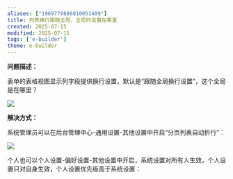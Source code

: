 ```yaml
---
aliases: ["1969770886810051409"]
title: 列表换行跟随全局，全局的设置在哪里
created: 2025-07-15
modified: 2025-07-15
tags: ['e-builder']
theme: e-builder
---
```


**问题描述：**

表单的表格视图显示列字段提供换行设置，默认是“跟随全局换行设置”，这个全局是在哪里？

![](https://myhelpdoc.oss-cn-heyuan.aliyuncs.com/mdimages/4546460cde71c5308591668f85dc9933.jpg)

**解决方式：**

系统管理员可以在后台管理中心-通用设置-其他设置中开启“分页列表自动折行”：

![](https://myhelpdoc.oss-cn-heyuan.aliyuncs.com/mdimages/44d01bf8f284911c55694e41bb11551a.jpg)

个人也可以个人设置-偏好设置-其他设置中开启，系统设置对所有人生效，个人设置只对自身生效，个人设置优先级高于系统设置：

